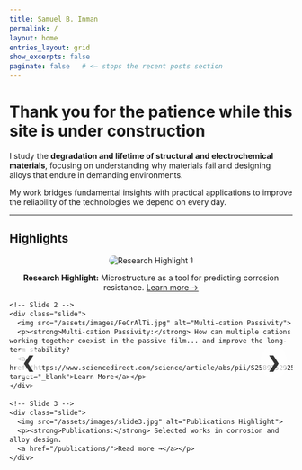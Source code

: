 ```yaml
---
title: Samuel B. Inman
permalink: /
layout: home
entries_layout: grid
show_excerpts: false
paginate: false   # <— stops the recent posts section
---
```


# Thank you for the patience while this site is under construction

I study the **degradation and lifetime of structural and electrochemical materials**, focusing on understanding why materials fail and designing alloys that endure in demanding environments.  

My work bridges fundamental insights with practical applications to improve the reliability of the technologies we depend on every day.

---

## Highlights

<div class="slider-container">
  <div class="slider">
    <!-- Slide 1 -->
    <div class="slide active">
      <img src="/assets/images/slide1.jpg" alt="Research Highlight 1">
      <p><strong>Research Highlight:</strong> Microstructure as a tool for predicting corrosion resistance.  
      <a href="/research/">Learn more →</a></p>
    </div>

    <!-- Slide 2 -->
    <div class="slide">
      <img src="/assets/images/FeCrAlTi.jpg" alt="Multi-cation Passivity">
      <p><strong>Multi-cation Passivity:</strong> How can multiple cations working together coexist in the passive film... and improve the long-term stability?  
      <a href="https://www.sciencedirect.com/science/article/abs/pii/S2589152925000377" target="_blank">Learn More</a></p>
    </div>

    <!-- Slide 3 -->
    <div class="slide">
      <img src="/assets/images/slide3.jpg" alt="Publications Highlight">
      <p><strong>Publications:</strong> Selected works in corrosion and alloy design.  
      <a href="/publications/">Read more →</a></p>
    </div>
  </div>

  <!-- Navigation arrows -->
  <a class="prev" onclick="moveSlide(-1)">&#10094;</a>
  <a class="next" onclick="moveSlide(1)">&#10095;</a>
</div>

<script>
let currentSlide = 0;
let slides;

function showSlide(index) {
  slides.forEach((slide, i) => {
    slide.classList.remove("active");
    if (i === index) slide.classList.add("active");
  });
}

function moveSlide(step) {
  currentSlide = (currentSlide + step + slides.length) % slides.length;
  showSlide(currentSlide);
}

document.addEventListener("DOMContentLoaded", () => {
  slides = document.querySelectorAll(".slide");
  showSlide(currentSlide);
});
</script>

<style>
.slider-container {
  position: relative;
  max-width: 700px;
  margin: auto;
  overflow: hidden;
}

.slider .slide {
  display: none;
  text-align: center;
}

.slider .slide.active {
  display: block;
}

.slider img {
  width: 100%;
  max-height: 350px;
  object-fit: cover;
  border-radius: 10px;
}

.prev, .next {
  cursor: pointer;
  position: absolute;
  top: 50%;
  transform: translateY(-50%);
  padding: 12px;
  color: #333;
  font-weight: bold;
  font-size: 28px;
  transition: 0.3s;
  user-select: none;
  background: rgba(255, 255, 255, 0.7);
  border-radius: 50%;
  z-index: 1000;
}

.next { right: 10px; }
.prev { left: 10px; }

.prev:hover, .next:hover {
  background-color: rgba(0,0,0,0.2);
  color: white;
}
</style>
